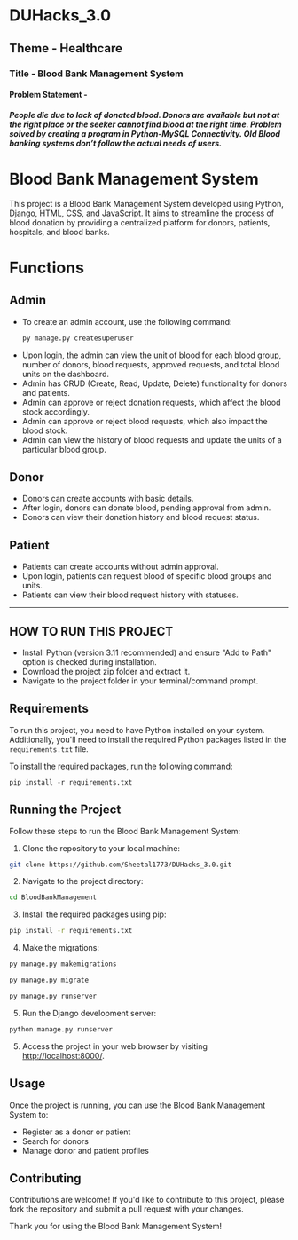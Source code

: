 # DUHacks_3.0
## Theme - Healthcare
### Title - Blood Bank Management System
#### Problem Statement - 
##### People die due to lack of donated blood. Donors are available but not at the right place or the seeker cannot find blood at the right time. Problem solved by creating a program in Python-MySQL Connectivity. Old Blood banking systems don’t follow the actual needs of users.

# Blood Bank Management System

This project is a Blood Bank Management System developed using Python, Django, HTML, CSS, and JavaScript. It aims to streamline the process of blood donation by providing a centralized platform for donors, patients, hospitals, and blood banks.

# Functions

## Admin
- To create an admin account, use the following command:
  ```bash
  py manage.py createsuperuser
  ```
- Upon login, the admin can view the unit of blood for each blood group, number of donors, blood requests, approved requests, and total blood units on the dashboard.
- Admin has CRUD (Create, Read, Update, Delete) functionality for donors and patients.
- Admin can approve or reject donation requests, which affect the blood stock accordingly.
- Admin can approve or reject blood requests, which also impact the blood stock.
- Admin can view the history of blood requests and update the units of a particular blood group.

## Donor
- Donors can create accounts with basic details.
- After login, donors can donate blood, pending approval from admin.
- Donors can view their donation history and blood request status.

## Patient
- Patients can create accounts without admin approval.
- Upon login, patients can request blood of specific blood groups and units.
- Patients can view their blood request history with statuses.

---

## HOW TO RUN THIS PROJECT
- Install Python (version 3.11 recommended) and ensure "Add to Path" option is checked during installation.
- Download the project zip folder and extract it.
- Navigate to the project folder in your terminal/command prompt.

## Requirements

To run this project, you need to have Python installed on your system. Additionally, you'll need to install the required Python packages listed in the `requirements.txt` file.

To install the required packages, run the following command:

`pip install -r requirements.txt`

## Running the Project

Follow these steps to run the Blood Bank Management System:

1. Clone the repository to your local machine:

```bash
git clone https://github.com/Sheetal1773/DUHacks_3.0.git
```

2. Navigate to the project directory:
```bash
cd BloodBankManagement
```

3. Install the required packages using pip:
```bash
pip install -r requirements.txt
```
4. Make the migrations:
```bash
py manage.py makemigrations
```
```bash
py manage.py migrate
```
```bash
py manage.py runserver
```
   
5. Run the Django development server:
```bash
python manage.py runserver
```


5. Access the project in your web browser by visiting [http://localhost:8000/](http://localhost:8000/).

## Usage

Once the project is running, you can use the Blood Bank Management System to:

- Register as a donor or patient
- Search for donors
- Manage donor and patient profiles

## Contributing

Contributions are welcome! If you'd like to contribute to this project, please fork the repository and submit a pull request with your changes.

Thank you for using the Blood Bank Management System!
